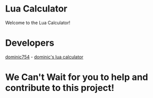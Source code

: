 # Lua Calculator 
Welcome to the Lua Calculator! 

# Developers
[dominic754](https://github.com/dominic754) - [dominic's lua calculator](https://github.com/dominic754/CalculatorInEveryLanguage/blob/main/lua/main.lua)

# We Can't Wait for you to help and contribute to this project!
